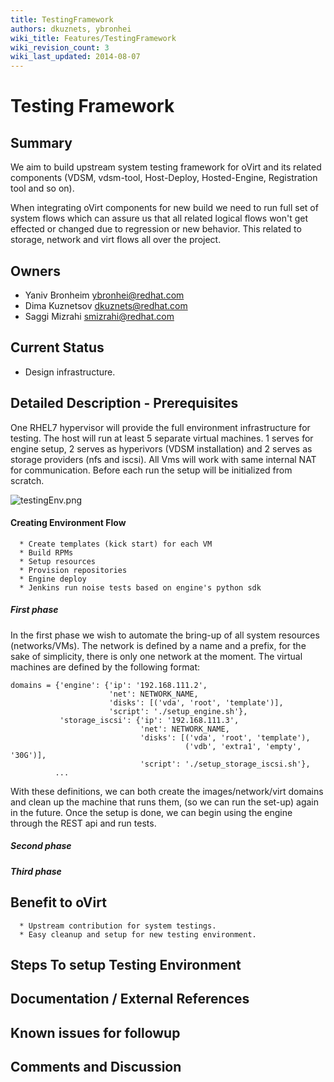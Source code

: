 ```yaml
---
title: TestingFramework
authors: dkuznets, ybronhei
wiki_title: Features/TestingFramework
wiki_revision_count: 3
wiki_last_updated: 2014-08-07
---
```


# Testing Framework

## Summary

We aim to build upstream system testing framework for oVirt and its related components (VDSM, vdsm-tool, Host-Deploy, Hosted-Engine, Registration tool and so on).

When integrating oVirt components for new build we need to run full set of system flows which can assure us that all related logical flows won't get effected or changed due to regression or new behavior. This related to storage, network and virt flows all over the project.

## Owners

*   Yaniv Bronheim <ybronhei@redhat.com>
*   Dima Kuznetsov <dkuznets@redhat.com>
*   Saggi Mizrahi <smizrahi@redhat.com>

## Current Status

*   Design infrastructure.

## Detailed Description - Prerequisites

One RHEL7 hypervisor will provide the full environment infrastructure for testing. The host will run at least 5 separate virtual machines. 1 serves for engine setup, 2 serves as hyperivors (VDSM installation) and 2 serves as storage providers (nfs and iscsi). All Vms will work with same internal NAT for communication.
Before each run the setup will be initialized from scratch.

![](testingEnv.png "testingEnv.png")

#### Creating Environment Flow

      * Create templates (kick start) for each VM
      * Build RPMs
      * Setup resources
      * Provision repositories
      * Engine deploy
      * Jenkins run noise tests based on engine's python sdk

##### First phase

In the first phase we wish to automate the bring-up of all system resources (networks/VMs).
The network is defined by a name and a prefix, for the sake of simplicity, there is only one network at the moment.
The virtual machines are defined by the following format:

    domains = {'engine': {'ip': '192.168.111.2',
                          'net': NETWORK_NAME,
                          'disks': [('vda', 'root', 'template')],
                          'script': './setup_engine.sh'},
               'storage_iscsi': {'ip': '192.168.111.3',
                                 'net': NETWORK_NAME,
                                 'disks': [('vda', 'root', 'template'),
                                           ('vdb', 'extra1', 'empty', '30G')],
                                 'script': './setup_storage_iscsi.sh'},
              ...

With these definitions, we can both create the images/network/virt domains and clean up the machine that runs them, (so we can run the set-up) again in the future. Once the setup is done, we can begin using the engine through the REST api and run tests.

##### Second phase

##### Third phase

## Benefit to oVirt

      * Upstream contribution for system testings.
      * Easy cleanup and setup for new testing environment.

## Steps To setup Testing Environment

## Documentation / External References

## Known issues for followup

## Comments and Discussion
